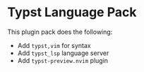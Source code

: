 # Typst Language Pack

This plugin pack does the following:

- Add `typst,vim` for syntax
- Add `typst_lsp` language server
- Add `typst-preview.nvim` plugin
